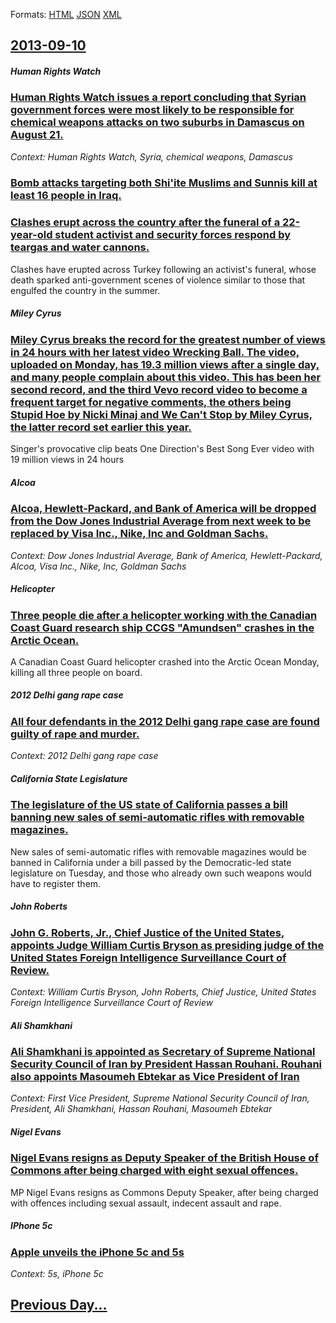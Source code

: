 
Formats: [HTML](2013/09/10/index.html)  [JSON](2013/09/10/index.json)  [XML](2013/09/10/index.xml)  

## [2013-09-10](/news/2013/09/10/index.md)

##### Human Rights Watch
### [Human Rights Watch issues a report concluding that Syrian government forces were most likely to be responsible for chemical weapons attacks on two suburbs in Damascus on August 21. ](/news/2013/09/10/human-rights-watch-issues-a-report-concluding-that-syrian-government-forces-were-most-likely-to-be-responsible-for-chemical-weapons-attacks.md)
_Context: Human Rights Watch, Syria, chemical weapons, Damascus_

##### 
### [Bomb attacks targeting both Shi'ite Muslims and Sunnis kill at least 16 people in Iraq. ](/news/2013/09/10/bomb-attacks-targeting-both-shi-ite-muslims-and-sunnis-kill-at-least-16-people-in-iraq.md)
##### 
### [Clashes erupt across the country after the funeral of a 22-year-old student activist and security forces respond by teargas and water cannons. ](/news/2013/09/10/clashes-erupt-across-the-country-after-the-funeral-of-a-22-year-old-student-activist-and-security-forces-respond-by-teargas-and-water-cannon.md)
Clashes have erupted across Turkey following an activist&#039;s funeral, whose death sparked anti-government scenes of violence similar to those that engulfed the country in the summer.

##### Miley Cyrus
### [Miley Cyrus breaks the record for the greatest number of views in 24 hours with her latest video Wrecking Ball. The video, uploaded on Monday, has 19.3 million views after a single day, and many people complain about this video. This has been her second record, and the third Vevo record video to become a frequent target for negative comments, the others being Stupid Hoe by Nicki Minaj and We Can't Stop by Miley Cyrus, the latter record set earlier this year.](/news/2013/09/10/miley-cyrus-breaks-the-record-for-the-greatest-number-of-views-in-24-hours-with-her-latest-video-wrecking-ball-the-video-uploaded-on-monda.md)
Singer&#39;s provocative clip beats One Direction&#39;s Best Song Ever video with 19 million views in 24 hours

##### Alcoa
### [Alcoa, Hewlett-Packard, and Bank of America will be dropped from the Dow Jones Industrial Average from next week to be replaced by Visa Inc., Nike, Inc and Goldman Sachs. ](/news/2013/09/10/alcoa-hewlett-packard-and-bank-of-america-will-be-dropped-from-the-dow-jones-industrial-average-from-next-week-to-be-replaced-by-visa-inc.md)
_Context: Dow Jones Industrial Average, Bank of America, Hewlett-Packard, Alcoa, Visa Inc., Nike, Inc, Goldman Sachs_

##### Helicopter
### [Three people die after a helicopter working with the Canadian Coast Guard research ship CCGS "Amundsen" crashes in the Arctic Ocean. ](/news/2013/09/10/three-people-die-after-a-helicopter-working-with-the-canadian-coast-guard-research-ship-ccgs-amundsen-crashes-in-the-arctic-ocean.md)
A Canadian Coast Guard helicopter crashed into the Arctic Ocean Monday, killing all three people on board.

##### 2012 Delhi gang rape case
### [All four defendants in the 2012 Delhi gang rape case are found guilty of rape and murder. ](/news/2013/09/10/all-four-defendants-in-the-2012-delhi-gang-rape-case-are-found-guilty-of-rape-and-murder.md)
_Context: 2012 Delhi gang rape case_

##### California State Legislature
### [The legislature of the US state of California passes a bill banning new sales of semi-automatic rifles with removable magazines. ](/news/2013/09/10/the-legislature-of-the-us-state-of-california-passes-a-bill-banning-new-sales-of-semi-automatic-rifles-with-removable-magazines.md)
New sales of semi-automatic rifles with removable magazines would be banned in California under a bill passed by the Democratic-led state legislature on Tuesday, and those who already own such weapons would have to register them.

##### John Roberts
### [John G. Roberts, Jr., Chief Justice of the United States, appoints Judge William Curtis Bryson as presiding judge of the United States Foreign Intelligence Surveillance Court of Review. ](/news/2013/09/10/john-g-roberts-jr-chief-justice-of-the-united-states-appoints-judge-william-curtis-bryson-as-presiding-judge-of-the-united-states-forei.md)
_Context: William Curtis Bryson, John Roberts, Chief Justice, United States Foreign Intelligence Surveillance Court of Review_

##### Ali Shamkhani
### [Ali Shamkhani is appointed as Secretary of Supreme National Security Council of Iran by President Hassan Rouhani. Rouhani also appoints Masoumeh Ebtekar as Vice President of Iran ](/news/2013/09/10/ali-shamkhani-is-appointed-as-secretary-of-supreme-national-security-council-of-iran-by-president-hassan-rouhani-rouhani-also-appoints-maso.md)
_Context: First Vice President, Supreme National Security Council of Iran, President, Ali Shamkhani, Hassan Rouhani, Masoumeh Ebtekar_

##### Nigel Evans
### [Nigel Evans resigns as Deputy Speaker of the British House of Commons after being charged with eight sexual offences. ](/news/2013/09/10/nigel-evans-resigns-as-deputy-speaker-of-the-british-house-of-commons-after-being-charged-with-eight-sexual-offences.md)
MP Nigel Evans resigns as Commons Deputy Speaker, after being charged with offences including sexual assault, indecent assault and rape.

##### IPhone 5c
### [Apple unveils the iPhone 5c and 5s ](/news/2013/09/10/apple-unveils-the-iphone-5c-and-5s.md)
_Context: 5s, iPhone 5c_

## [Previous Day...](/news/2013/09/9/index.md)

